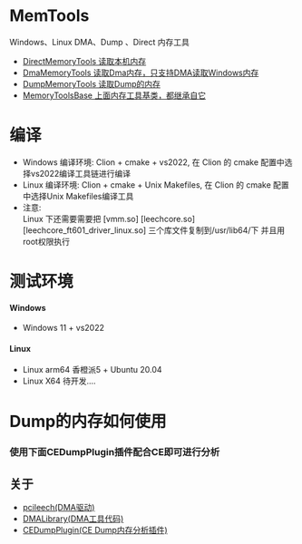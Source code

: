 # MemTools
Windows、Linux DMA、Dump 、Direct 内存工具
- [DirectMemoryTools 读取本机内存](DirectMemoryTools.cpp)
- [DmaMemoryTools 读取Dma内存，只支持DMA读取Windows内存](DmaMemoryTools.cpp)
- [DumpMemoryTools 读取Dump的内存](DumpMemoryTools.cpp)
- [MemoryToolsBase 上面内存工具基类，都继承自它](MemoryToolsBase.cpp)

# 编译
- Windows
编译环境: Clion + cmake + vs2022, 在 Clion 的 cmake 配置中选择vs2022编译工具链进行编译
- Linux
编译环境: Clion + cmake + Unix Makefiles, 在 Clion 的 cmake 配置中选择Unix Makefiles编译工具
- 注意:
<br/>Linux 下还需要需要把 [vmm.so] [leechcore.so] [leechcore_ft601_driver_linux.so] 三个库文件复制到/usr/lib64/下
并且用root权限执行
# 测试环境
#### Windows
- Windows 11 + vs2022
#### Linux
- Linux arm64 香橙派5 + Ubuntu 20.04
- Linux X64 待开发....
# Dump的内存如何使用
### 使用下面CEDumpPlugin插件配合CE即可进行分析

## 关于
* [pcileech(DMA驱动)](https://github.com/ufrisk/pcileech.git)
* [DMALibrary(DMA工具代码)](https://github.com/Metick/DMALibrary)
* [CEDumpPlugin(CE Dump内存分析插件)](https://github.com/bbgsm/CEDumpPlugin)